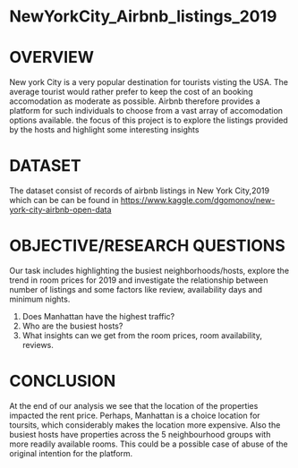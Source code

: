 # NewYorkCity_Airbnb_listings_2019

# OVERVIEW
New york City is a very popular destination for tourists visting the USA. The average tourist would rather prefer to keep the cost of an booking accomodation as moderate as possible. Airbnb therefore provides a platform for such individuals to choose from a vast array of accomodation options available. the focus of this project is to explore the listings provided by the hosts and highlight some interesting insights 

# DATASET
The dataset consist of records of airbnb listings in New York City,2019  which can be can be found in https://www.kaggle.com/dgomonov/new-york-city-airbnb-open-data

# OBJECTIVE/RESEARCH QUESTIONS
Our task includes highlighting the busiest neighborhoods/hosts, explore the trend in room prices for 2019 and investigate the relationship between number of listings and some factors like review, availability days and minimum nights.
1. Does Manhattan have the highest traffic?
2. Who are the busiest hosts?
3. What insights can we get from the room prices, room availability, reviews. 


# CONCLUSION
At the end of our analysis we see that the location of the properties impacted the rent price. Perhaps, Manhattan is a choice location for toursits, which considerably makes the location more expensive.  Also the busiest hosts have properties across the 5 neighbourhood groups with more readily available rooms. This could be a possible case of abuse of the original intention for the  platform.  

